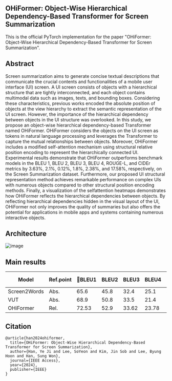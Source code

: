 ## OHiFormer: Object-Wise Hierarchical Dependency-Based Transformer for Screen Summarization 

This is the official PyTorch implementation for the paper "OHiFormer: Object-Wise Hierarchical Dependency-Based Transformer for Screen Summarization".

## Abstract
Screen summarization aims to generate concise textual descriptions that communicate the crucial contents and functionalities of a mobile user interface (UI) screen. A UI screen consists of objects with a hierarchical structure that are tightly interconnected, and each object contains multimodal data such as images, texts, and bounding boxes. Considering these characteristics, previous works encoded the absolute position of objects at the view hierarchy to extract the semantic representation of the UI screen. However, the importance of the hierarchical dependency between objects in the UI structure was overlooked. In this study, we propose an object-wise hierarchical dependency-based Transformer named OHiFormer. OHiFormer considers the objects on the UI screen as tokens in natural language processing and leverages the Transformer to capture the mutual relationships between objects. Moreover, OHiFormer includes a modified self-attention mechanism using structural relative position encoding to represent the hierarchically connected UI. Experimental results demonstrate that OHiFormer outperforms benchmark models in the BLEU 1, BLEU 2, BLEU 3, BLEU 4, ROUGE-L, and CIDEr metrics by 3.63%, 2.1%, 0.12%, 1.8%, 2.38%, and 17.58%, respectively, on the Screen Summarization dataset. Furthermore, our proposed UI structural representation method achieves remarkable performance on complex UIs with numerous objects compared to other structural position encoding methods. Finally, a visualization of the selfattention heatmaps demonstrates how OHiFormer reflects the hierarchical dependencies between objects. By reflecting hierarchical dependencies hidden in the visual layout of the UI, OHiFormer not only improves the quality of summaries but also offers the potential for applications in mobile apps and systems containing numerous interactive objects.

## Architecture
![image](https://github.com/user-attachments/assets/6e99365b-f946-4b54-8ad2-7de4be02647c)

## Main results
| Model | Ref.point |BLEU1 | BLEU2 | BLEU3 | BLEU4 | ROUGE-L | CIDEr |
| --- | --- | --- | --- | --- | --- | --- | --- |
| Screen2Words | Abs. | 65.6 | 45.8 | 32.4 | 25.1 | 48.6 | 61.3 |
| VUT | Abs. | 68.9 | 50.8 | 33.5 | 21.4 | 54.9 | 65.6 |
| OHiFormer | Rel. | 72.53 | 52.9 | 33.62 | 23.78 | 56.7 | 83.18 |
   
## Citation
```
@article{han2024ohiformer,
  title={OHiFormer: Object-Wise Hierarchical Dependency-Based Transformer for Screen Summarization},
  author={Han, Ye Ji and Lee, SoYeon and Kim, Jin Sob and Lee, Byung Hoon and Han, Sung Won},
  journal={IEEE Access},
  year={2024},
  publisher={IEEE}
}
```
